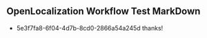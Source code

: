 ## OpenLocalization Workflow Test MarkDown
* 5e3f7fa8-6f04-4d7b-8cd0-2866a54a245d thanks!

<!--HONumber=Aug16_HO5-->



